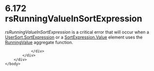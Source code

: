 <html dir="LTR" xmlns:mshelp="http://msdn.microsoft.com/mshelp" xmlns:ddue="http://ddue.schemas.microsoft.com/authoring/2003/5" xmlns:xlink="http://www.w3.org/1999/xlink" xmlns:tool="http://www.microsoft.com/tooltip">
    <head>
        <meta http-equiv="Content-Type" content="text/html; CHARSET=utf-8"></meta>
        <meta name="save" content="history"></meta>
        <title>6.172 rsRunningValueInSortExpression</title>
        <xml>
            <mshelp:toctitle title="6.172 rsRunningValueInSortExpression"></mshelp:toctitle>
            <mshelp:rltitle title="[MS-RDL]: rsRunningValueInSortExpression"></mshelp:rltitle>
            <mshelp:keyword index="A" term="9266ea20-5e71-4d8d-ad91-7f12b411b465"></mshelp:keyword>
            <mshelp:attr name="DCSext.ContentType" value="open specification"></mshelp:attr>
            <mshelp:attr name="AssetID" value="9266ea20-5e71-4d8d-ad91-7f12b411b465"></mshelp:attr>
            <mshelp:attr name="TopicType" value="kbRef"></mshelp:attr>
            <mshelp:attr name="DCSext.Title" value="[MS-RDL]: rsRunningValueInSortExpression" />
        </xml>
    </head>
    <body>
        <div id="header">
            <h1 class="heading">6.172 rsRunningValueInSortExpression</h1>
        </div>
        <div id="mainSection">
            <div id="mainBody">
                <div id="allHistory" class="saveHistory"></div>
                <div id="sectionSection0" class="section" name="collapseableSection">
                    

<p><i>rsRunningValueInSortExpression</i> is a critical error
that will occur when a <a href="0f09800a-3fa7-4a67-b4ef-cbfc14abf2d0.htm">UserSort.SortExpression</a>
or a <a href="9d3c866a-d205-4f57-882a-0a426c716f99.htm">SortExpression.Value</a>
element uses the <a href="d87b6538-477f-4292-a3dd-a5774142bec6.htm">RunningValue</a>
aggregate function.</p>


                </div>
            </div>
        </div>
    </body>
</html>